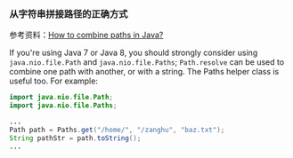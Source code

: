 ### 从字符串拼接路径的正确方式

参考资料：[How to combine paths in Java?](https://stackoverflow.com/questions/412380/how-to-combine-paths-in-java)


If you're using Java 7 or Java 8, you should strongly consider using `java.nio.file.Path` and `java.nio.file.Paths`; `Path.resolve` can be used to combine one path with another, or with a string. The Paths helper class is useful too. For example:

```java
import java.nio.file.Path;
import java.nio.file.Paths;

...
Path path = Paths.get("/home/", "/zanghu", "baz.txt");
String pathStr = path.toString();
...
```


